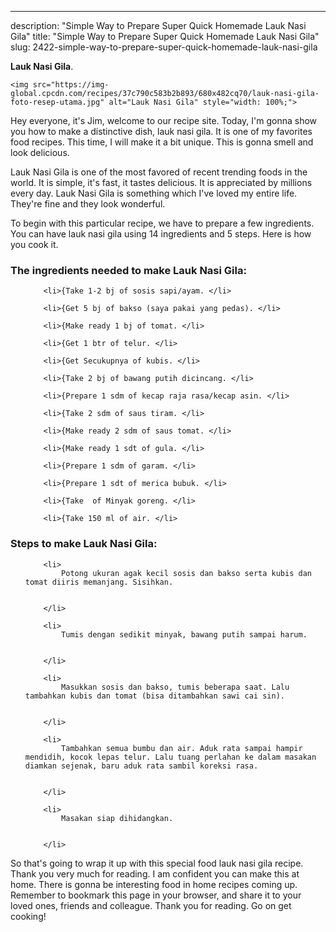 ---
description: "Simple Way to Prepare Super Quick Homemade Lauk Nasi Gila"
title: "Simple Way to Prepare Super Quick Homemade Lauk Nasi Gila"
slug: 2422-simple-way-to-prepare-super-quick-homemade-lauk-nasi-gila

<p>
	<strong>Lauk Nasi Gila</strong>. 
	
</p>
<p>
	
	<img src="https://img-global.cpcdn.com/recipes/37c790c583b2b893/680x482cq70/lauk-nasi-gila-foto-resep-utama.jpg" alt="Lauk Nasi Gila" style="width: 100%;">
	
	
</p>
<p>
	Hey everyone, it's Jim, welcome to our recipe site. Today, I'm gonna show you how to make a distinctive dish, lauk nasi gila. It is one of my favorites food recipes. This time, I will make it a bit unique. This is gonna smell and look delicious.
</p>
	
<p>
	
</p>
<p>
	Lauk Nasi Gila is one of the most favored of recent trending foods in the world. It is simple, it's fast, it tastes delicious. It is appreciated by millions every day. Lauk Nasi Gila is something which I've loved my entire life. They're fine and they look wonderful.
</p>

<p>
To begin with this particular recipe, we have to prepare a few ingredients. You can have lauk nasi gila using 14 ingredients and 5 steps. Here is how you cook it.
</p>

<h3>The ingredients needed to make Lauk Nasi Gila:</h3>

<ol>
	
		<li>{Take 1-2 bj of sosis sapi/ayam. </li>
	
		<li>{Get 5 bj of bakso (saya pakai yang pedas). </li>
	
		<li>{Make ready 1 bj of tomat. </li>
	
		<li>{Get 1 btr of telur. </li>
	
		<li>{Get Secukupnya of kubis. </li>
	
		<li>{Take 2 bj of bawang putih dicincang. </li>
	
		<li>{Prepare 1 sdm of kecap raja rasa/kecap asin. </li>
	
		<li>{Take 2 sdm of saus tiram. </li>
	
		<li>{Make ready 2 sdm of saus tomat. </li>
	
		<li>{Make ready 1 sdt of gula. </li>
	
		<li>{Prepare 1 sdm of garam. </li>
	
		<li>{Prepare 1 sdt of merica bubuk. </li>
	
		<li>{Take  of Minyak goreng. </li>
	
		<li>{Take 150 ml of air. </li>
	
</ol>
<p>
	
</p>

<h3>Steps to make Lauk Nasi Gila:</h3>

<ol>
	
		<li>
			Potong ukuran agak kecil sosis dan bakso serta kubis dan tomat diiris memanjang. Sisihkan.
			
			
		</li>
	
		<li>
			Tumis dengan sedikit minyak, bawang putih sampai harum.
			
			
		</li>
	
		<li>
			Masukkan sosis dan bakso, tumis beberapa saat. Lalu tambahkan kubis dan tomat (bisa ditambahkan sawi cai sin).
			
			
		</li>
	
		<li>
			Tambahkan semua bumbu dan air. Aduk rata sampai hampir mendidih, kocok lepas telur. Lalu tuang perlahan ke dalam masakan diamkan sejenak, baru aduk rata sambil koreksi rasa.
			
			
		</li>
	
		<li>
			Masakan siap dihidangkan.
			
			
		</li>
	
</ol>

<p>
	
</p>

<p>
	So that's going to wrap it up with this special food lauk nasi gila recipe. Thank you very much for reading. I am confident you can make this at home. There is gonna be interesting food in home recipes coming up. Remember to bookmark this page in your browser, and share it to your loved ones, friends and colleague. Thank you for reading. Go on get cooking!
</p>
